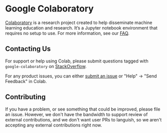# Google Colaboratory

[Colaboratory](https://colab.research.google.com) is a research project created
to help disseminate machine learning education and research. It’s a Jupyter
notebook environment that requires no setup to use. For more information, see
our [FAQ](https://research.google.com/colaboratory/faq.html).

## Contacting Us

For support or help using Colab, please submit questions tagged with
`google-colaboratory`
on
[StackOverflow](https://stackoverflow.com/questions/tagged/google-colaboratory).

For any product issues, you can
either [submit an issue](https://github.com/googlecolab/colabtools/issues) or
"Help" -> "Send Feedback" in Colab.

## Contributing

If you have a problem, or see something that could be improved, please file an
issue. However, we don't have the bandwidth to support review of external
contributions, and we don't want user PRs to languish, so we aren't accepting
any external contributions right now.
